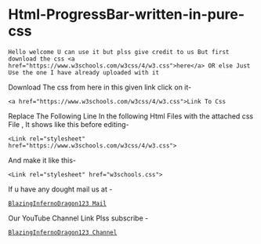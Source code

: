 # Html-ProgressBar-written-in-pure-css
```
Hello welcome U can use it but plss give credit to us But first download the css <a href="https://www.w3schools.com/w3css/4/w3.css">here</a> OR else Just Use the one I have already uploaded with it
```
Download The css from here in this given link click on it-
```
<a href="https://www.w3schools.com/w3css/4/w3.css">Link To Css
```
</a>
Replace The Following Line In the following Html Files with the attached css File ,
It shows like this before editing-
 
```
<Link rel="stylesheet" href="https://www.w3schools.com/w3css/4/w3.css">
```
 And make it like this-

```
<Link rel="stylesheet" href="w3schools.css">
```

   
If u have any dought mail us at -
<a href="mailto:bibhabbarua@gmail.com">
```
BlazingInfernoDragon123 Mail
```
</a>

Our YouTube Channel Link Plss subscribe -
<a href="https://youtube.com/channel/UC94rjmYz21IBREgkLaQ7NVA">
```
BlazingInfernoDragon123 Channel
```
</a>
